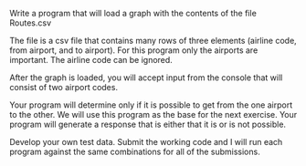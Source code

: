 Write a program that will load a graph with the contents of the file Routes.csv


The file is a csv file that contains many rows of three elements (airline code, from airport, and to airport).  For this program only the airports are important.  The airline code can be ignored. 


After the graph is loaded, you will accept input from the console that will consist of two airport codes.  


Your program will determine only if it is possible to get from the one airport to the other.  We will use this program as the base for the next exercise.  Your program will generate a response that is either that it is or is not possible.


Develop your own test data.  Submit the working code and I will run each program against the same combinations for all of the submissions.

